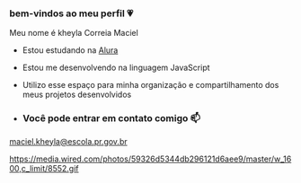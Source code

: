 ### bem-vindos ao meu perfil 💗

Meu nome é kheyla Correia Maciel 

- Estou estudando na [Alura](https://@alura.com.br)
- Estou me desenvolvendo na linguagem JavaScript
- Utilizo esse espaço para minha organização e compartilhamento dos meus projetos desenvolvidos

- ### Você pode entrar em contato comigo 📫

maciel.kheyla@escola.pr.gov.br 

https://media.wired.com/photos/59326d5344db296121d6aee9/master/w_1600,c_limit/8552.gif



